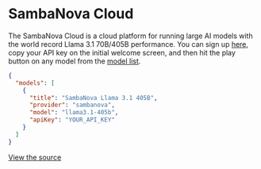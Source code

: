 # SambaNova Cloud

The SambaNova Cloud is a cloud platform for running large AI models with the world record Llama 3.1 70B/405B performance. You can sign up [here](https://cloud.sambanova.ai/), copy your API key on the initial welcome screen, and then hit the play button on any model from the [model list](https://community.sambanova.ai/t/quick-start-guide/104).

```json title="config.json"
{
  "models": [
    {
      "title": "SambaNova Llama 3.1 405B",
      "provider": "sambanova",
      "model": "llama3.1-405b",
      "apiKey": "YOUR_API_KEY"
    }
  ]
}
```

[View the source](https://github.com/continuedev/continue/blob/main/core/llm/llms/SambaNova.ts)
